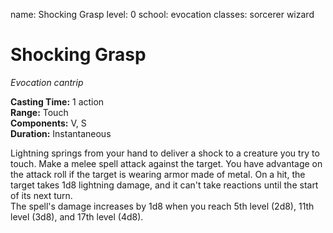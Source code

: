 name: Shocking Grasp level: 0 school: evocation classes: sorcerer wizard

# Shocking Grasp
_Evocation cantrip_

**Casting Time:** 1 action    
**Range:** Touch    
**Components:** V, S    
**Duration:** Instantaneous

Lightning springs from your hand to deliver a shock to a creature you try to touch. Make a melee spell attack against the target. You have advantage on the attack roll if the target is wearing armor made of metal. On a hit, the target takes 1d8 lightning damage, and it can't take reactions until the start of its next turn.    
The spell's damage increases by 1d8 when you reach 5th level (2d8), 11th level (3d8), and 17th level (4d8). 